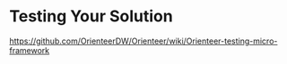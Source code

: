 # Testing Your Solution
https://github.com/OrienteerDW/Orienteer/wiki/Orienteer-testing-micro-framework

